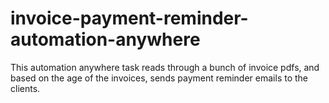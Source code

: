 # invoice-payment-reminder-automation-anywhere
This automation anywhere task reads through a bunch of invoice pdfs, and based on the age of the invoices, sends payment reminder emails to the clients.
